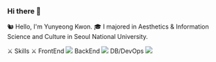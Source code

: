 ### Hi there 👋

🐿 Hello, I'm Yunyeong Kwon.
🎓 I majored in Aesthetics & Information Science and Culture in Seoul National University.

⚔ Skills ⚔
FrontEnd
<img src="https://img.shields.io/badge/React-61DAFB?style=flat-square&logo=React&logoColor=white"/>
BackEnd
<img src="https://img.shields.io/badge/SpringBoot-6DB33F?style=flat-square&logo=Spring boot&logoColor=white"/>
DB/DevOps
<img src="https://img.shields.io/badge/MongoDB-47A248?style=flat-square&logo=MongoDB&logoColor=white"/>
     


<!--
**ChipmunkForLove/ChipmunkForLove** is a ✨ _special_ ✨ repository because its `README.md` (this file) appears on your GitHub profile.

Here are some ideas to get you started:

- 🔭 I’m currently working on ...
- 🌱 I’m currently learning ...
- 👯 I’m looking to collaborate on ...
- 🤔 I’m looking for help with ...
- 💬 Ask me about ...
- 📫 How to reach me: ...
- 😄 Pronouns: ...
- ⚡ Fun fact: ...
-->
